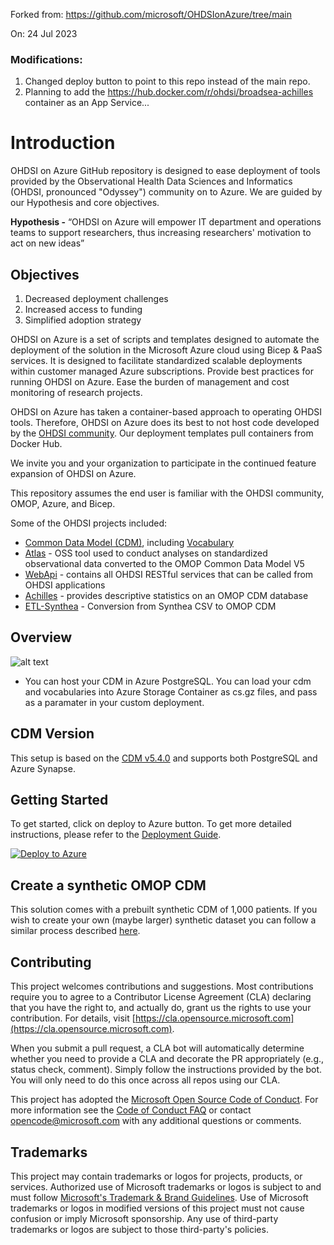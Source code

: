 Forked from: https://github.com/microsoft/OHDSIonAzure/tree/main

On: 24 Jul 2023

### Modifications: 
1) Changed deploy button to point to this repo instead of the main repo.
2) Planning to add the https://hub.docker.com/r/ohdsi/broadsea-achilles container as an App Service...

# Introduction

OHDSI on Azure GitHub repository is designed to ease deployment of tools provided by the Observational Health Data Sciences and Informatics (OHDSI, pronounced "Odyssey") community on to Azure. We are guided by our Hypothesis and core objectives.

**Hypothesis -** “OHDSI on Azure will empower IT department and operations teams to support researchers, thus increasing researchers' motivation to act on new ideas”

## Objectives

1. Decreased deployment challenges
2. Increased access to funding
3. Simplified adoption strategy

OHDSI on Azure is a set of scripts and templates designed to automate the deployment of the solution in the Microsoft Azure cloud using Bicep & PaaS services. It is designed to facilitate standardized scalable deployments within customer managed Azure subscriptions. Provide best practices for running OHDSI on Azure. Ease the burden of management and cost monitoring of research projects.

OHDSI on Azure has taken a container-based approach to operating OHDSI tools. Therefore, OHDSI on Azure does its best to not host code developed by the [OHDSI community](https://github.com/OHDSI). Our deployment templates pull containers from Docker Hub.

We invite you and your organization to participate in the continued feature expansion of OHDSI on Azure.

This repository assumes the end user is familiar with the OHDSI community, OMOP, Azure, and Bicep.

Some of the OHDSI projects included:

* [Common Data Model (CDM)](https://github.com/OHDSI/CommonDataModel), including [Vocabulary](https://github.com/OHDSI/Vocabulary-v5.0)
* [Atlas](https://github.com/OHDSI/Atlas) - OSS tool used to conduct analyses on standardized observational data converted to the OMOP Common Data Model V5
* [WebApi](https://github.com/OHDSI/WebAPI) - contains all OHDSI RESTful services that can be called from OHDSI applications
* [Achilles](https://github.com/OHDSI/Achilles) - provides descriptive statistics on an OMOP CDM database
* [ETL-Synthea](https://github.com/OHDSI/ETL-Synthea) - Conversion from Synthea CSV to OMOP CDM

## Overview

![alt text](./docs/media/OHDSIonAzure.png "Architecture")

* You can host your CDM in Azure PostgreSQL. You can load your cdm and vocabularies into Azure Storage Container as cs.gz files, and pass as a paramater in your custom deployment.

## CDM Version

This setup is based on the [CDM v5.4.0](https://github.com/OHDSI/CommonDataModel/tree/main/inst/ddl/5.4) and supports both PostgreSQL and Azure Synapse.

## Getting Started

To get started, click on deploy to Azure button.
To get more detailed instructions, please refer to the [Deployment Guide](./docs/DeploymentGuide.md).

[![Deploy to Azure](https://aka.ms/deploytoazurebutton)](https://portal.azure.com/#create/Microsoft.Template/uri/https%3A%2F%2Fraw.githubusercontent.com%2Fjwalters30%2FOHDSIonAzure%2Fmain%2Finfra%2Farm_output%2Fmain.json)

## Create a synthetic OMOP CDM
This solution comes with a prebuilt synthetic CDM of 1,000 patients. If you wish to create your own (maybe larger) synthetic dataset you can follow a similar process described [here](/docs/PrepareSyntheticOMOP.md).

## Contributing

This project welcomes contributions and suggestions.  Most contributions require you to agree to a
Contributor License Agreement (CLA) declaring that you have the right to, and actually do, grant us
the rights to use your contribution. For details, visit [https://cla.opensource.microsoft.com](https://cla.opensource.microsoft.com).

When you submit a pull request, a CLA bot will automatically determine whether you need to provide
a CLA and decorate the PR appropriately (e.g., status check, comment). Simply follow the instructions
provided by the bot. You will only need to do this once across all repos using our CLA.

This project has adopted the [Microsoft Open Source Code of Conduct](https://opensource.microsoft.com/codeofconduct/).
For more information see the [Code of Conduct FAQ](https://opensource.microsoft.com/codeofconduct/faq/) or
contact [opencode@microsoft.com](mailto:opencode@microsoft.com) with any additional questions or comments.

## Trademarks

This project may contain trademarks or logos for projects, products, or services. Authorized use of Microsoft trademarks or logos is subject to and must follow [Microsoft's Trademark & Brand Guidelines](https://www.microsoft.com/en-us/legal/intellectualproperty/trademarks/usage/general).
Use of Microsoft trademarks or logos in modified versions of this project must not cause confusion or imply Microsoft sponsorship.
Any use of third-party trademarks or logos are subject to those third-party's policies.
